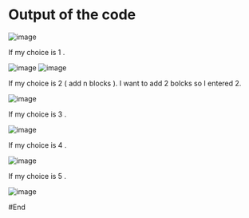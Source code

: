 # Output of the code

![image](https://user-images.githubusercontent.com/97620604/193994422-76b591b4-0ad2-439b-999f-054906995b41.png)

If my choice is 1 .

![image](https://user-images.githubusercontent.com/97620604/193996951-128544c9-0c92-4192-8510-d84301304ad4.png)
![image](https://user-images.githubusercontent.com/97620604/193997009-1e7ad821-9b5e-4430-aa42-d33cb92899ac.png)


If my choice is 2 ( add n blocks ).
I want to add 2 bolcks so I entered 2.

![image](https://user-images.githubusercontent.com/97620604/193995806-2d3826ed-c8d5-4fef-8d66-69b49a3fcd76.png)

If my choice is 3 .

![image](https://user-images.githubusercontent.com/97620604/193996605-b5a063f6-639c-454d-863a-7aa76160e693.png)

If my choice is 4 .

![image](https://user-images.githubusercontent.com/97620604/193996684-ba3b201c-201c-477b-bd2b-a6132b163642.png)

If my choice is 5 .

![image](https://user-images.githubusercontent.com/97620604/193996812-79004162-a14e-4a23-b6ef-3ce221e4a311.png)


#End
